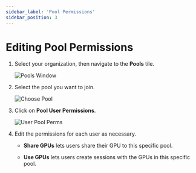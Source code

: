 ```yaml
---
sidebar_label: 'Pool Permissions'
sidebar_position: 3
---
```


# Editing Pool Permissions

1. Select your organization, then navigate to the **Pools** tile.

    ![Pools Window](/img/boost/pool_perms.png)

2. Select the pool you want to join.

    ![Choose Pool](/img/boost/select_pool_perms.png)

3. Click on **Pool User Permissions**.

    ![User Pool Perms](/img/boost/user_pool_perms.png)

4. Edit the permissions for each user as necessary.

    - **Share GPUs** lets users share their GPU to this specific pool.  

    - **Use GPUs** lets users create sessions with the GPUs in this specific pool.
